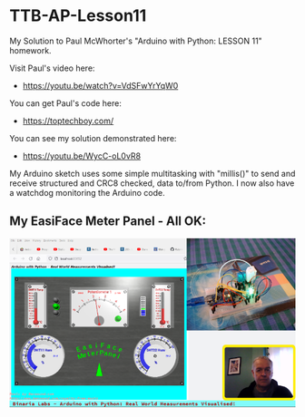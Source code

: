 # TTB-AP-Lesson11
My Solution to Paul McWhorter's "Arduino with Python: LESSON 11" homework.

Visit Paul's video here:
 - https://youtu.be/watch?v=VdSFwYrYqW0

You can get Paul's code here:
 - https://toptechboy.com/

You can see my solution demonstrated here:
 - https://youtu.be/WycC-oL0vR8

My Arduino sketch uses some simple multitasking with "millis()" to send and receive structured and CRC8 checked, data to/from Python. I now also have a watchdog monitoring the Arduino code.

## My EasiFace Meter Panel - All OK:
![](myMetersL11-OK.png)

